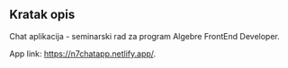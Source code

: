 ## Kratak opis

Chat aplikacija - seminarski rad za program Algebre FrontEnd Developer.

App link: https://n7chatapp.netlify.app/.
